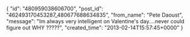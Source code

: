  {
   "id": "480959038606700",
   "post_id": "462493170453287_480677688634835",
   "from_name": "Pete Daoust",
   "message": "Im always very intelligent on Valentine's day....never could figure out WHY ?????",
   "created_time": "2013-02-14T15:57:45+0000"
 }
